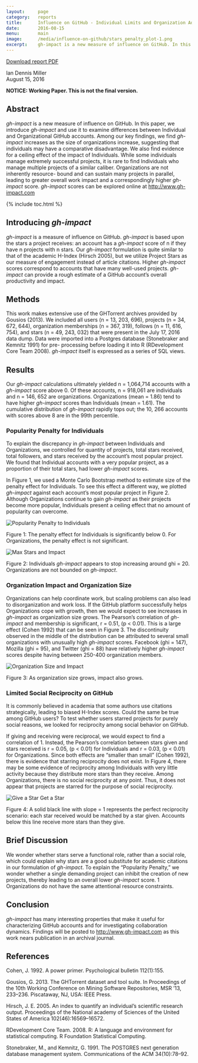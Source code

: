 ```yaml
---
layout:     page
category:   reports
title:      Influence on GitHub - Individual Limits and Organization Advantages
date:       2016-08-15
menu:       main
image:      /media/influence-on-github/stars_penalty_plot-1.png
excerpt:    gh-impact is a new measure of influence on GitHub. In this paper, we introduce gh-impact and use it to examine differences between Individual and Organizational GitHub accounts. Among our key findings, we find gh-impact increases as the size of organizations increase, suggesting that individuals may have a comparative disadvantage.
---
```


<a class="internal" href="/media/influence-on-github/gh-impact-report-1.pdf">Download report PDF</a>

Ian Dennis Miller<br/>
August 15, 2016

**NOTICE: Working Paper.  This is not the final version.**

## Abstract

*gh-impact* is a new measure of influence on GitHub. In this paper, we introduce *gh-impact* and use it to examine differences between Individual and Organizational GitHub accounts. Among our key findings, we find *gh-impact* increases as the size of organizations increase, suggesting that individuals may have a comparative disadvantage. We also find evidence for a ceiling effect of the impact of Individuals. While some individuals manage extremely successful projects, it is rare to find Individuals who manage multiple projects of a similar caliber. Organizations are not inherently resource- bound and can sustain many projects in parallel, leading to greater overall work impact and a correspondingly higher *gh-impact* score. *gh-impact* scores can be explored online at http://www.gh-impact.com

{% include toc.html %}

## Introducing *gh-impact*

*gh-impact* is a measure of influence on GitHub. *gh-impact* is based upon the stars a project receives: an account has a *gh-impact* score of n if they have n projects with n stars. Our *gh-impact* formulation is quite similar to that of the academic H-Index (Hirsch 2005), but we utilize Project Stars as our measure of engagement instead of article citations. Higher *gh-impact* scores correspond to accounts that have many well-used projects. *gh-impact* can provide a rough estimate of a GitHub account’s overall productivity and impact.

## Methods

This work makes extensive use of the GHTorrent archives provided by Gousios (2013). We included all users (n = 13, 203, 696), projects (n = 34, 672, 644), organization memberships (n = 367, 319), follows (n = 11, 616, 754), and stars (n = 49, 243, 032) that were present in the July 17, 2016 data dump. Data were imported into a Postgres database (Stonebraker and Kemnitz 1991) for pre- processing before loading it into R (RDevelopment Core Team 2008). *gh-impact* itself is expressed as a series of SQL views.

## Results

Our *gh-impact* calculations ultimately yielded n = 1,064,714 accounts with a *gh-impact* score above 0. Of these accounts, n = 918,061 are individuals and n = 146, 652 are organizations. Organizations (mean = 1.86) tend to have higher *gh-impact* scores than Individuals (mean = 1.61). The cumulative distribution of *gh-impact* rapidly tops out; the 10, 266 accounts with scores above 8 are in the 99th percentile.

### Popularity Penalty for Individuals

To explain the discrepancy in *gh-impact* between Individuals and Organizations, we controlled for quantity of projects, total stars received, total followers, and stars received by the account’s most popular project. We found that Individual accounts with a very popular project, as a proportion of their total stars, had lower *gh-impact* scores.

In Figure 1, we used a Monte Carlo Bootstrap method to estimate size of the penalty effect for Individuals. To see this effect a different way, we plotted *gh-impact* against each account’s most popular project in Figure 2. Although Organizations continue to gain *gh-impact* as their projects become more popular, Individuals present a ceiling effect that no amount of popularity can overcome.

![Popularity Penalty to Individuals](/media/influence-on-github/stars_penalty_plot-1.png)

Figure 1: The penalty effect for Individuals is significantly below 0. For Organizations, the penalty effect is not significant.

![Max Stars and Impact](/media/influence-on-github/max_stars_impact-1.png)

Figure 2: Individuals *gh-impact* appears to stop increasing around ghi = 20. Organizations are not bounded on *gh-impact*.

### Organization Impact and Organization Size

Organizations can help coordinate work, but scaling problems can also lead to disorganization and work loss. If the GitHub platform successfully helps Organizations cope with growth, then we would expect to see increases in *gh-impact* as organization size grows. The Pearson’s correlation of *gh-impact* and membership is significant, r = 0.51, (p < 0.01). This is a large effect (Cohen 1992) that can be seen in Figure 3. The discontinuity observed in the middle of the distribution can be attributed to several small organizations with unusually high *gh-impact* scores. Facebook (ghi = 147), Mozilla (ghi = 95), and Twitter (ghi = 88) have relatively higher *gh-impact* scores despite having between 250-400 organization members.

![Organization Size and Impact](/media/influence-on-github/org_impact-1.png)

Figure 3: As organization size grows, impact also grows.

### Limited Social Reciprocity on GitHub

It is commonly believed in academia that some authors use citations strategically, leading to biased H-Index scores. Could the same be true among GitHub users? To test whether users starred projects for purely social reasons, we looked for reciprocity among social behavior on GitHub.

If giving and receiving were reciprocal, we would expect to find a correlation of 1. Instead, the Pearson’s correlation between stars given and stars received is r = 0.05, (p < 0.01) for Individuals and r = 0.03, (p < 0.01) for Organizations. Since both effects are “smaller than small” (Cohen 1992), there is evidence that starring reciprocity does not exist. In Figure 4, there may be some evidence of reciprocity among Individuals with very little activity because they distribute more stars than they receive. Among Organizations, there is no social reciprocity at any point. Thus, it does not appear that projects are starred for the purpose of social reciprocity.

![Give a Star Get a Star](/media/influence-on-github/give_star_get_star-1.png)

Figure 4: A solid black line with slope = 1 represents the perfect reciprocity scenario: each star received would be matched by a star given. Accounts below this line receive more stars than they give.

## Brief Discussion

We wonder whether stars serve a functional role, rather than a social role, which could explain why stars are a good substitute for academic citations in our formulation of *gh-impact*. To explain the “Popularity Penalty,” we wonder whether a single demanding project can inhibit the creation of new projects, thereby leading to an overall lower *gh-impact* score. 1 Organizations do not have the same attentional resource constraints.

## Conclusion

*gh-impact* has many interesting properties that make it useful for characterizing GitHub accounts and for investigating collaboration dynamics. Findings will be posted to http://www.gh-impact.com as this work nears publication in an archival journal.

## References

Cohen, J. 1992. A power primer. Psychological bulletin 112(1):155.

Gousios, G. 2013. The GHTorrent dataset and tool suite. In Proceedings of the 10th Working Conference on Mining Software Repositories, MSR ’13, 233–236. Piscataway, NJ, USA: IEEE Press.

Hirsch, J. E. 2005. An index to quantify an individual’s scientific research output. Proceedings of the National academy of Sciences of the United States of America 102(46):16569–16572.

RDevelopment Core Team. 2008. R: A language and environment for statistical computing. R Foundation Statistical Computing.

Stonebraker, M., and Kemnitz, G. 1991. The POSTGRES next generation database management system. Communications of the ACM 34(10):78–92.
